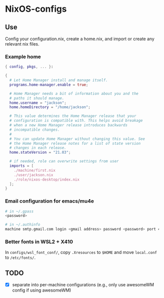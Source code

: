 # NixOS-configs

## Use
Config your configuration.nix, create a home.nix, and import or create any relevant nix files.

### Example home
```nix
{ config, pkgs, ... }:

{
  # Let Home Manager install and manage itself.
  programs.home-manager.enable = true;

  # Home Manager needs a bit of information about you and the
  # paths it should manage.
  home.username = "jackson";
  home.homeDirectory = "/home/jackson";

  # This value determines the Home Manager release that your
  # configuration is compatible with. This helps avoid breakage
  # when a new Home Manager release introduces backwards
  # incompatible changes.
  #
  # You can update Home Manager without changing this value. See
  # the Home Manager release notes for a list of state version
  # changes in each release.
  home.stateVersion = "21.03";

  # if needed, role can overwrite settings from user
  imports = [
    ./machine/first.nix
    ./user/jackson.nix
    ./role/nixos-desktop/index.nix
  ];
}
```

### Email configuration for emacs/mu4e
```bash
# in ~/.gpass
<password>

# in ~/.authinfo
machine smtp.gmail.com login <gmail address> password <password> port 465
```

### Better fonts in WSL2 + X410
In ``configs/wsl_font_conf/``, copy ``.Xresources`` to ``$HOME`` and move ``local.conf`` to ``/etc/fonts/``.

## TODO
- [x] separate into per-machine configurations (e.g., only use awesomeWM config if using awesomeWM)
